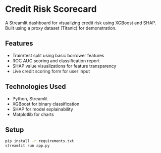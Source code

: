 # Credit Risk Scorecard

A Streamlit dashboard for visualizing credit risk using XGBoost and SHAP. Built using a proxy dataset (Titanic) for demonstration.

## Features

- Train/test split using basic borrower features
- ROC AUC scoring and classification report
- SHAP value visualizations for feature transparency
- Live credit scoring form for user input

## Technologies Used

- Python, Streamlit
- XGBoost for binary classification
- SHAP for model explainability
- Matplotlib for charts

## Setup

```bash
pip install -r requirements.txt
streamlit run app.py
